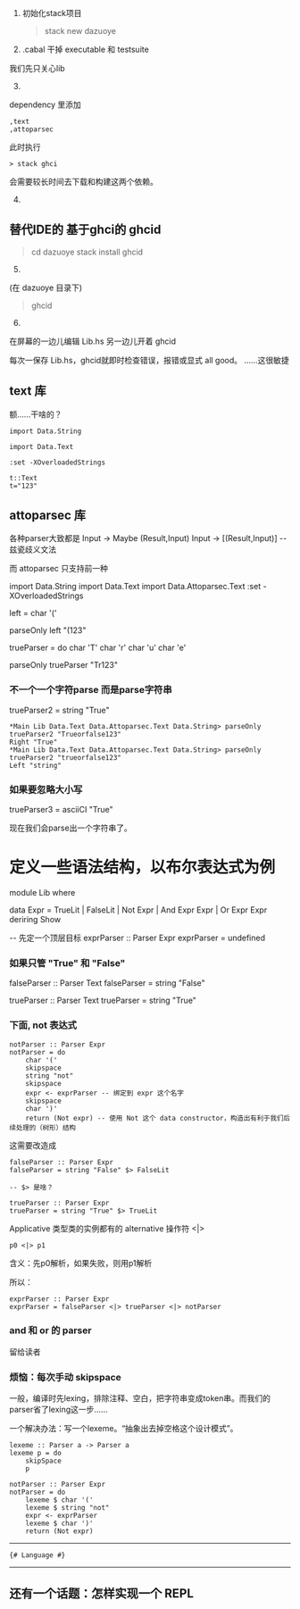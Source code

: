 1. 初始化stack项目

	> stack new dazuoye

2. .cabal 干掉 executable 和 testsuite

我们先只关心lib

3.
dependency 里添加
	
	,text
	,attoparsec

此时执行

	> stack ghci
	
会需要较长时间去下载和构建这两个依赖。

4.
## 替代IDE的 基于ghci的 ghcid

> cd dazuoye
> stack install ghcid

5. 
(在 dazuoye 目录下)
> ghcid

6. 
在屏幕的一边儿编辑 Lib.hs
另一边儿开着 ghcid

每次一保存 Lib.hs，ghcid就即时检查错误，报错或显式 all good。
……这很敏捷

## text 库

额……干啥的？

	import Data.String
	
	import Data.Text
	
	:set -XOverloadedStrings
	
	t::Text
	t="123"


## attoparsec 库

各种parser大致都是
Input -> Maybe (Result,Input)
Input -> [(Result,Input)] -- 兹瓷歧义文法

而 attoparsec 只支持前一种




import Data.String
import Data.Text
import Data.Attoparsec.Text
:set -XOverloadedStrings

left = char '('

parseOnly left "(123"




trueParser = do
	char 'T'
	char 'r'
	char 'u'
	char 'e'
	
parseOnly trueParser "Tr123"

### 不一个一个字符parse 而是parse字符串

trueParser2 = string "True"

	*Main Lib Data.Text Data.Attoparsec.Text Data.String> parseOnly trueParser2 "Trueorfalse123"
	Right "True"
	*Main Lib Data.Text Data.Attoparsec.Text Data.String> parseOnly trueParser2 "trueorfalse123"
	Left "string"


### 如果要忽略大小写

trueParser3 = asciiCI "True"


现在我们会parse出一个字符串了。

# 定义一些语法结构，以布尔表达式为例

module Lib where

data Expr
	= TrueLit
	| FalseLit
	| Not Expr
	| And Expr Expr
	| Or Expr Expr
	deriring Show
	
	
-- 先定一个顶层目标
exprParser :: Parser Expr
exprParser = undefined 

### 如果只管 "True" 和 "False"

falseParser :: Parser Text
falseParser = string "False"

trueParser :: Parser Text
trueParser = string "True"

### 下面, not 表达式

	notParser :: Parser Expr
	notParser = do
		char '('
		skipspace
		string "not"
		skipspace
		expr <- exprParser -- 绑定到 expr 这个名字
		skipspace
		char ')'
		return (Not expr) -- 使用 Not 这个 data constructor，构造出有利于我们后续处理的（树形）结构
		
这需要改造成

	falseParser :: Parser Expr
	falseParser = string "False" $> FalseLit
	
	-- $> 是啥？
	
	trueParser :: Parser Expr
	trueParser = string "True" $> TrueLit


Applicative 类型类的实例都有的 alternative 操作符 <|>

	p0 <|> p1
含义：先p0解析，如果失败，则用p1解析

所以：

	exprParser :: Parser Expr
	exprParser = falseParser <|> trueParser <|> notParser



### and 和 or 的 parser 

留给读者

### 烦恼：每次手动 skipspace
一般，编译时先lexing，排除注释、空白，把字符串变成token串。而我们的parser省了lexing这一步……

一个解决办法：写一个lexeme。“抽象出去掉空格这个设计模式”。

	lexeme :: Parser a -> Parser a
	lexeme p = do
		skipSpace
		p

	notParser :: Parser Expr
	notParser = do
		lexeme $ char '('
		lexeme $ string "not"
		expr <- exprParser
		lexeme $ char ')'
		return (Not expr) 

---
	{# Language #}
---

还有一个话题：怎样实现一个 REPL 
---

